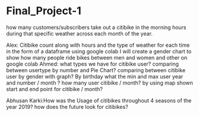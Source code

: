 # Final_Project-1
how many customers/subscribers take out a citibike in the morning hours during that 
specific weather across each month of the year.

Alex: 
Citibike count along with hours and the type of weather for each time in the form of a dataframe using google colab
I will create a gender chart to show how many people ride bikes between men and women and other on google colab
Ahmed:
what types we have for citibike user?
comparing between usertype by number and Pie Chart?
comparing between citibike user by gender with graph?
By birthday what the min and max user year and number / month ?
how many user citibike / month?
by using map shown start and end point for citibike / month?

Abhusan Karki:How was the Usage of citibikes throughout 4 seasons of the year 2019? how does the future look for citibikes?

